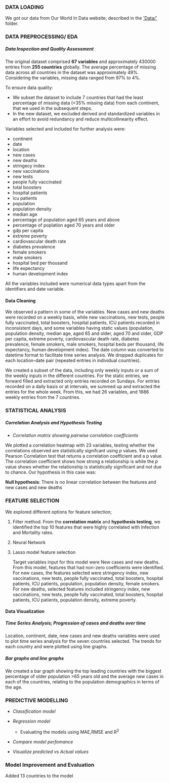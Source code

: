 ### DATA LOADING
We got our data from Our World In Data website; described in the ['Data/'](../Data/) folder.

### DATA PREPROCESSING/ EDA
##### Data Inspection and Quality Assessment
The original dataset comprised **67 variables** and approximately 430000 entries from **255 countries** globally. The average percentage of missing data across all countries in the dataset was approximately 49%. Considering the variables, missing data ranged from 97% to 4%.

To ensure data quality: 
- We subset the dataset to include 7 countries that had the least percentage of missing data (<35% missing data) from each continent, that we used in the subsequent steps.
- In the new dataset, we excluded derived and standardized variables in an effort to avoid redundancy and reduce multicollinearity effect.
  
Variables selected and included for further analysis were:  
- continent
- date
- location
- new cases
- new deaths
- stringecy index
- new vaccinations
- new tests
- people fully vaccinated
- total boosters
- hospital patients
- icu patients
- population
- population density
- median age
- percentage of population aged 65 years and above
- percentage of poplation aged 70 years and older
- gdp per capita
- extreme poverty
- cardiovascular death rate
- diabetes prevalence
- female smokers
- male smokers
- hospital bed per thousand
- life expectancy
- human development index

All the variables included were numerical data types apart from the identifiers and date variable.

#### Data Cleaning
We observed a pattern in some of the variables. New cases and new deaths were recorded on a weekly basis, while new vaccinations, new tests, people fully vaccinated, total boosters, hospital patients, ICU patients recorded in inconsistent days, and some variables having static values (population, population density, median age, aged 65 and older, aged 70 and older, GDP per capita, extreme poverty, cardiovascular death rate, diabetes prevalence, female smokers, male smokers, hospital beds per thousand, life expectancy, human development index). 
The date column was converted to datetime format to facilitate time series analysis. We dropped duplicates for each location-date pair (repeated entries in individual countries).

We created a subset of the data, including only weekly inputs or a sum of the weekly inputs in the different countries. For the static entries, we forward filled and extracted only entries recorded on Sundays. For entries recorded on a daily basis or at intervals, we summed up and extracted the entries for the whole week. 
From this, we had 26 variables, and 1686 weekly entries from the 7 countries. 
 
### STATISTICAL ANALYSIS
##### Correlation Analysis and Hypothesis Testing
- *Correlation matrix showing pairwise correlation coefficients*
  
We plotted a correlation heatmap with 23 variables, testing whether the correlations observed are statistically signifcant using *p* values. We used Pearson Correlation test that returns a correlation coefficient and a p value. The correlation coefficient shows how strong a relationship is while the *p* value shows whether the relationship is statistically significant and not due to chance. Our hypothesis in this case was: 

  **Null hypothesis**: There is no linear correlation between the features and new cases and new deaths
  
### FEATURE SELECTION
We explored different options for feature selection; 
1. Filter method.
   From the **correlation matrix** and **hypothesis testing**, we identified the top 10 features that were highly correlated with Infection and Mortality rates.
2. Neural Network
3. Lasso model feature selection
   
   Target variables input for this model were New cases and new deaths.
   From this model, features that had non-zero coefficients were identified.
   For new cases, the features selected were stringency index, new vaccinations, new tests, people fully        vaccinated, total boosters, hospital patients, ICU patients, population, population density, female          smokers.
   For new deaths, selected features included stringency index, new vaccinations, new tests, people fully       vaccinated, total boosters, hospital patients, ICU patients, population density, extreme poverty.

#### Data Visualization
##### Time Series Analysis; Progression of cases and deaths over time
Location, continent, date, new cases and new deaths variables were used to plot time series analysis for the seven countries selected. The trends for each country and were plotted using line graphs.
##### Bar graphs and line graphs
We created a bar graph showing the top leading countries with the biggest percentage of older population >65 years old and the average new cases in each of the countries, relating to the population demographics in terms of the age. 

### PREDICTIVE MODELLING
- *Classification model*
- *Regression model*
  - Evaluating the models using MAE,RMSE and R<sup>2</sup>
  
- *Compare model perfomance*
- *Visualize predicted vs Actual values*
### Model Improvement and Evaluation
Added 13 countries to the model
